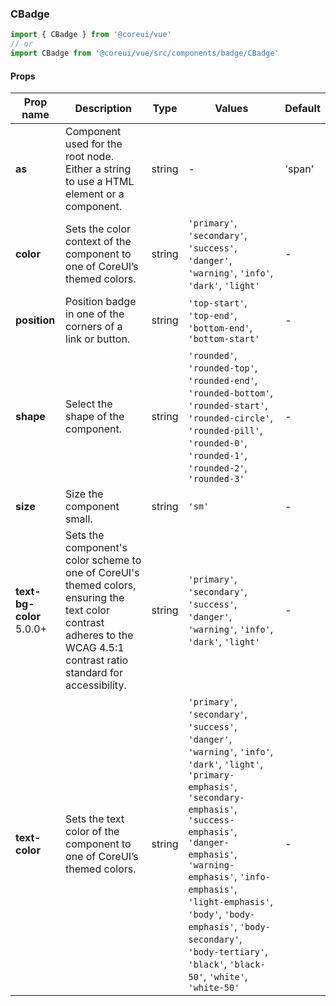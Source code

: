 ### CBadge

```jsx
import { CBadge } from '@coreui/vue'
// or
import CBadge from '@coreui/vue/src/components/badge/CBadge'
```

#### Props

| Prop name                                                        | Description                                                                                                                                                               | Type   | Values                                                                                                                                                                                                                                                                                                                                                                      | Default |
| ---------------------------------------------------------------- | ------------------------------------------------------------------------------------------------------------------------------------------------------------------------- | ------ | --------------------------------------------------------------------------------------------------------------------------------------------------------------------------------------------------------------------------------------------------------------------------------------------------------------------------------------------------------------------------- | ------- |
| **as**                                                           | Component used for the root node. Either a string to use a HTML element or a component.                                                                                   | string | -                                                                                                                                                                                                                                                                                                                                                                           | 'span'  |
| **color**                                                        | Sets the color context of the component to one of CoreUI’s themed colors.                                                                                                 | string | `'primary'`, `'secondary'`, `'success'`, `'danger'`, `'warning'`, `'info'`, `'dark'`, `'light'`                                                                                                                                                                                                                                                                             | -       |
| **position**                                                     | Position badge in one of the corners of a link or button.                                                                                                                 | string | `'top-start'`, `'top-end'`, `'bottom-end'`, `'bottom-start'`                                                                                                                                                                                                                                                                                                                | -       |
| **shape**                                                        | Select the shape of the component.                                                                                                                                        | string | `'rounded'`, `'rounded-top'`, `'rounded-end'`, `'rounded-bottom'`, `'rounded-start'`, `'rounded-circle'`, `'rounded-pill'`, `'rounded-0'`, `'rounded-1'`, `'rounded-2'`, `'rounded-3'`                                                                                                                                                                                      | -       |
| **size**                                                         | Size the component small.                                                                                                                                                 | string | `'sm'`                                                                                                                                                                                                                                                                                                                                                                      | -       |
| **text-bg-color** <br><div class="badge bg-primary">5.0.0+</div> | Sets the component's color scheme to one of CoreUI's themed colors, ensuring the text color contrast adheres to the WCAG 4.5:1 contrast ratio standard for accessibility. | string | `'primary'`, `'secondary'`, `'success'`, `'danger'`, `'warning'`, `'info'`, `'dark'`, `'light'`                                                                                                                                                                                                                                                                             | -       |
| **text-color**                                                   | Sets the text color of the component to one of CoreUI’s themed colors.                                                                                                    | string | `'primary'`, `'secondary'`, `'success'`, `'danger'`, `'warning'`, `'info'`, `'dark'`, `'light'`, `'primary-emphasis'`, `'secondary-emphasis'`, `'success-emphasis'`, `'danger-emphasis'`, `'warning-emphasis'`, `'info-emphasis'`, `'light-emphasis'`, `'body'`, `'body-emphasis'`, `'body-secondary'`, `'body-tertiary'`, `'black'`, `'black-50'`, `'white'`, `'white-50'` | -       |
